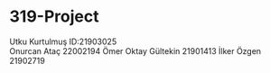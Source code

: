 # 319-Project
Utku Kurtulmuş ID:21903025 <br />
Onurcan Ataç 22002194 
Ömer Oktay Gültekin 21901413
İlker Özgen 21902719
